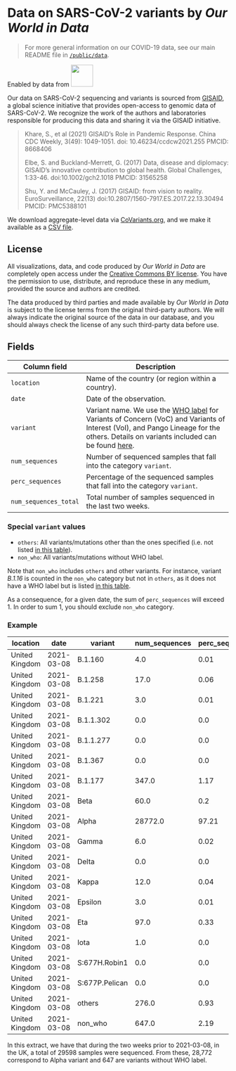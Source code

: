 # Data on SARS-CoV-2 variants by _Our World in Data_

> For more general information on our COVID-19 data, see our main README file in [`/public/data`](https://github.com/owid/covid-19-data/tree/master/public/data).

Enabled by data from <a href="https://gisaid.org"><img src="https://www.gisaid.org/fileadmin/gisaid/img/schild.png" width="50"/></a>

Our data on SARS-CoV-2 sequencing and variants is sourced from [GISAID](https://gisaid.org), a global science initiative that provides open-access to genomic data of SARS-CoV-2. We recognize the work of the authors and laboratories responsible for producing this data and sharing it via the GISAID initiative.

> Khare, S., et al (2021) GISAID’s Role in Pandemic Response. China CDC Weekly, 3(49): 1049-1051. doi: 10.46234/ccdcw2021.255  PMCID: 8668406
>
> Elbe, S. and Buckland-Merrett, G. (2017) Data, disease and diplomacy: GISAID’s innovative contribution to global health. Global Challenges, 1:33-46. doi:10.1002/gch2.1018  PMCID: 31565258
>
> Shu, Y. and McCauley, J. (2017) GISAID: from vision to reality. EuroSurveillance, 22(13) doi:10.2807/1560-7917.ES.2017.22.13.30494 PMCID: PMC5388101

We download aggregate-level data via [CoVariants.org](https://covariants.org), and we make it available as a [CSV file](covid-variants.csv).


## License

All visualizations, data, and code produced by _Our World in Data_ are completely open access under the [Creative Commons BY license](https://creativecommons.org/licenses/by/4.0/). You have the permission to use, distribute, and reproduce these in any medium, provided the source and authors are credited.

The data produced by third parties and made available by _Our World in Data_ is subject to the license terms from the original third-party authors. We will always indicate the original source of the data in our database, and you should always check the license of any such third-party data before use.


## Fields

| Column field        | Description                                                                  |
|---------------------|------------------------------------------------------------------------------|
| `location`            | Name of the country (or region within a country).                            |
| `date`                | Date of the observation.                                                     |
| `variant`             | Variant name. We use the [WHO label](https://www.who.int/en/activities/tracking-SARS-CoV-2-variants/#Naming-SARS-CoV-2-variants) for Variants of Concern (VoC) and Variants of Interest (VoI), and Pango Lineage for the others. Details on variants included can be found [here](https://covariants.org/variants). |
| `num_sequences`       | Number of sequenced samples that fall into the category `variant`. |
| `perc_sequences`      | Percentage of the sequenced samples that fall into the category `variant`. |
| `num_sequences_total` | Total number of samples sequenced in the last two weeks. |


### Special `variant` values

- `others`: All variants/mutations other than the ones specified (i.e. not listed [in this table](https://covariants.org/variants)).
- `non_who`: All variants/mutations without WHO label.

Note that `non_who` includes `others` and other variants. For instance, variant _B.1.16_ is counted in the `non_who` category but not in `others`, as it does not have a WHO label but is listed [in this table](https://covariants.org/variants).

As a consequence, for a given date, the sum of `perc_sequences` will exceed 1. In order to sum 1, you should exclude `non_who` category.


### Example

|location |date      |variant       |num_sequences|perc_sequences|num_sequences_total|
|---------|----------|--------------|-------------|--------------|-------------------|
|United Kingdom|2021-03-08|B.1.160       |4.0 |0.01 |29598|
|United Kingdom|2021-03-08|B.1.258       |17.0|0.06 |29598|
|United Kingdom|2021-03-08|B.1.221       |3.0 |0.01 |29598|
|United Kingdom|2021-03-08|B.1.1.302     |0.0 |0.0  |29598|
|United Kingdom|2021-03-08|B.1.1.277     |0.0 |0.0  |29598|
|United Kingdom|2021-03-08|B.1.367       |0.0 |0.0  |29598|
|United Kingdom|2021-03-08|B.1.177       |347.0|1.17 |29598|
|United Kingdom|2021-03-08|Beta          |60.0|0.2  |29598|
|United Kingdom|2021-03-08|Alpha         |28772.0|97.21|29598|
|United Kingdom|2021-03-08|Gamma         |6.0 |0.02 |29598|
|United Kingdom|2021-03-08|Delta         |0.0 |0.0  |29598|
|United Kingdom|2021-03-08|Kappa         |12.0|0.04 |29598|
|United Kingdom|2021-03-08|Epsilon       |3.0 |0.01 |29598|
|United Kingdom|2021-03-08|Eta           |97.0|0.33 |29598|
|United Kingdom|2021-03-08|Iota          |1.0 |0.0  |29598|
|United Kingdom|2021-03-08|S:677H.Robin1 |0.0 |0.0  |29598|
|United Kingdom|2021-03-08|S:677P.Pelican|0.0 |0.0  |29598|
|United Kingdom|2021-03-08|others        |276.0|0.93 |29598|
|United Kingdom|2021-03-08|non_who       |647.0|2.19 |29598|

In this extract, we have that during the two weeks prior to 2021-03-08, in the UK, a total of 29598 samples were
sequenced. From these, 28,772 correspond to Alpha variant and 647 are variants without WHO label.
